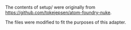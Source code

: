 The contents of setup/ were originally from https://github.com/tokejepsen/atom-foundry-nuke.

The files were modified to fit the purposes of this adapter.